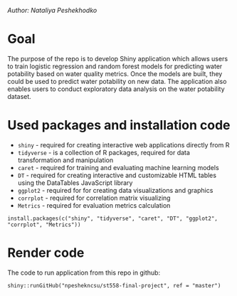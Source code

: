 *Author: Nataliya Peshekhodko*

# Goal

The purpose of the repo is to develop Shiny application which allows users to train logistic regression and random forest models for predicting water potability based on water quality metrics. Once the models are built, they could be used to predict water potability on new data. The application also enables users to conduct exploratory data analysis on the water potability dataset.

# Used packages and installation code

  - `shiny` - required for creating interactive web applications directly from R
  - `tidyverse` - is a collection of R packages, required for data transformation and manipulation
  - `caret` - required for training and evaluating machine learning models
  - `DT` - required for creating interactive and customizable HTML tables using the DataTables JavaScript library
  - `ggplot2` - required for for creating data visualizations and graphics
  - `corrplot` - required for correlation matrix visualizing
  - `Metrics` - required for evaluation metrics calculation

```
install.packages(c("shiny", "tidyverse", "caret", "DT", "ggplot2", "corrplot", "Metrics"))
```

# Render code

The code to run application from this repo in github:

```
shiny::runGitHub("npeshekncsu/st558-final-project", ref = "master")
```

